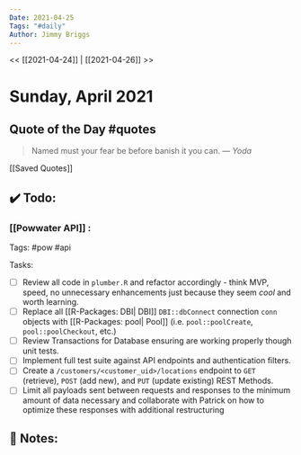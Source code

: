 ```yaml
---
Date: 2021-04-25
Tags: "#daily"
Author: Jimmy Briggs
---
```


<< [[2021-04-24]] | [[2021-04-26]] >>

# Sunday, April 2021

## Quote of the Day #quotes 

> Named must your fear be before banish it you can.
> &mdash; <cite>Yoda</cite> 

[[Saved Quotes]]

## ✔️ Todo:

### [[Powwater API]] : 

Tags: #pow #api 

Tasks:

- [ ] Review all code in `plumber.R` and refactor accordingly - think MVP, speed, no unnecessary enhancements just because they seem *cool* and worth learning.
- [ ] Replace all [[R-Packages: DBI| DBI]] `DBI::dbConnect` connection `conn` objects with [[R-Packages: pool| Pool]] (i.e. `pool::poolCreate`, `pool::poolCheckout`, etc.)
- [ ] Review Transactions for Database ensuring are working properly though unit tests.
- [ ] Implement full test suite against API endpoints and authentication filters.
- [ ] Create a  `/customers/<customer_uid>/locations` endpoint to `GET` (retrieve), `POST` (add new), and `PUT` (update existing) REST Methods.
- [ ] Limit all payloads sent between requests and responses to the minimum amount of data necessary and collaborate with Patrick on how to optimize these responses with additional restructuring

## 📝 Notes: